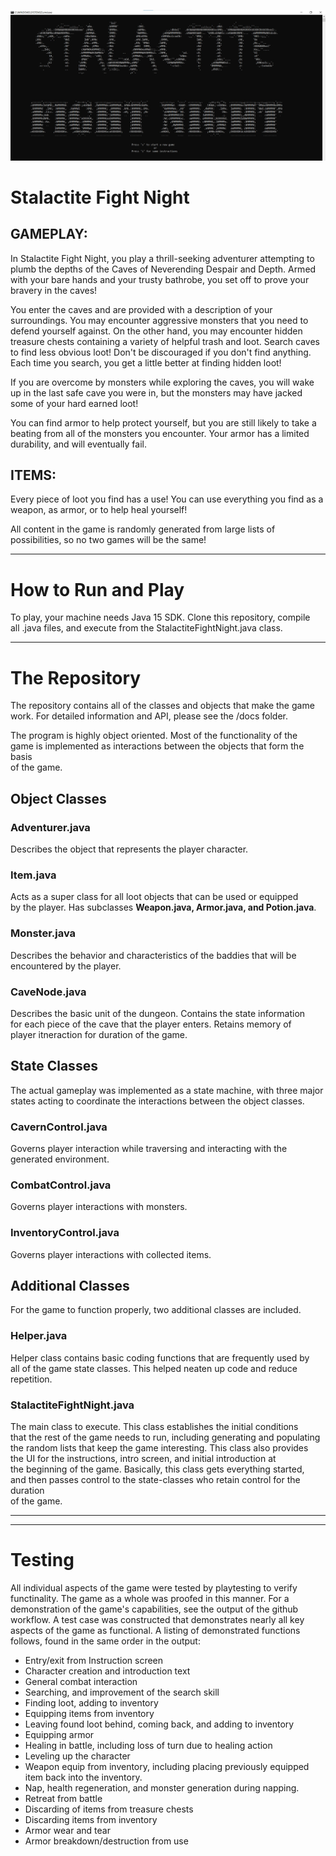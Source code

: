 ![splash output](/dev_documents/splash_print.jpg)  
  
    
# Stalactite Fight Night  
  
## GAMEPLAY:
In Stalactite Fight Night, you play a thrill-seeking adventurer
attempting to plumb the depths of the Caves of Neverending Despair
and Depth.  Armed with your bare hands and your trusty bathrobe, you
set off to prove your bravery in the caves!

You enter the caves and are provided with a description of your
surroundings.  You may encounter aggressive monsters that you need
to defend yourself against.  On the other hand, you may encounter 
hidden treasure chests containing a variety of helpful trash and loot.
Search caves to find less obvious loot!  Don't be discouraged if you
don't find anything.  Each time you search, you get a little better at
finding hidden loot!

If you are overcome by monsters while exploring the caves, you will wake up
in the last safe cave you were in, but the monsters may have jacked some of
your hard earned loot!

You can find armor to help protect yourself, but you are still likely
to take a beating from all of the monsters you encounter.  Your armor
has a limited durability, and will eventually fail.

## ITEMS:  
Every piece of loot you find has a use!  You can use everything 
you find as a weapon, as armor, or to help heal yourself!  
  
All content in the game is randomly generated from large lists of  
possibilities, so no two games will be the same!
  
---  
  
# How to Run and Play  
  
To play, your machine needs Java 15 SDK.  Clone this repository, compile  
all .java files, and execute from the StalactiteFightNight.java class.  
  
---  
  
# The Repository  
  
The repository contains all of the classes and objects that make the game  
work.  For detailed information and API, please see the /docs folder.  

The program is highly object oriented.  Most of the functionality of the  
game is implemented as interactions between the objects that form the basis  
of the game.  
  
## Object Classes  
  
### Adventurer.java  
Describes the object that represents the player character.

### Item.java  
Acts as a super class for all loot objects that can be used or equipped  
by the player.  Has subclasses **Weapon.java, Armor.java, and Potion.java**.  
  
### Monster.java  
Describes the behavior and characteristics of the baddies that will be  
encountered by the player.  
  
### CaveNode.java  
Describes the basic unit of the dungeon.  Contains the state information  
for each piece of the cave that the player enters.  Retains memory of  
player itneraction for duration of the game.  
  
  
## State Classes  
  
The actual gameplay was implemented as a state machine, with three major  
states acting to coordinate the interactions between the object classes.  
  
### CavernControl.java  
Governs player interaction while traversing and interacting with the 
generated environment.  
  
### CombatControl.java  
Governs player interactions with monsters.  
  
### InventoryControl.java  
Governs player interactions with collected items.  
  
## Additional Classes  
For the game to function properly, two additional classes are included.  
  
### Helper.java  
Helper class contains basic coding functions that are frequently used by  
all of the game state classes.  This helped neaten up code and reduce  
repetition.  
  
### StalactiteFightNight.java  
The main class to execute.  This class establishes the initial conditions  
that the rest of the game needs to run, including generating and populating  
the random lists that keep the game interesting.  This class also provides  
the UI for the instructions, intro screen, and initial introduction at  
the beginning of the game.  Basically, this class gets everything started,  
and then passes control to the state-classes who retain control for the duration  
of the game.  
  
--- 
--- 
  
# Testing  
All individual aspects of the game were tested by playtesting to verify  
functinality. The game as a whole was proofed in this manner.  For a  
demonstration of the game's capabilities, see the output of the github  
workflow.  A test case was  constructed that demonstrates nearly all key  
aspects of the game as functional.  A listing of demonstrated functions  
follows, found in the same order in the output:  
  
 - Entry/exit from Instruction screen
 - Character creation and introduction text
 - General combat interaction
 - Searching, and improvement of the search skill
 - Finding loot, adding to inventory  
 - Equipping items from inventory  
 - Leaving found loot behind, coming back, and adding to inventory
 - Equipping armor
 - Healing in battle, including loss of turn due to healing action
 - Leveling up the character
 - Weapon equip from inventory, including placing previously equipped  
  item back into the inventory.  
 - Nap, health regeneration, and monster generation during napping.  
 - Retreat from battle  
 - Discarding of items from treasure chests  
 - Discarding items from inventory  
 - Armor wear and tear
 - Armor breakdown/destruction from use
  


